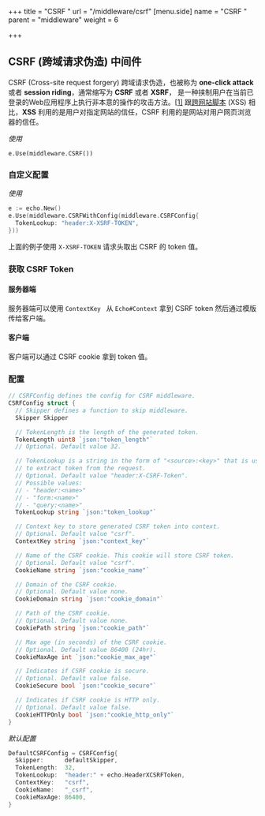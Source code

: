 +++
title = "CSRF "
url = "/middleware/csrf"
[menu.side]
  name = "CSRF "
  parent = "middleware"
  weight = 6

+++

## CSRF (跨域请求伪造) 中间件

CSRF (Cross-site request forgery) 跨域请求伪造，也被称为 **one-click attack** 或者 **session riding**，通常缩写为 **CSRF** 或者 **XSRF**， 是一种挟制用户在当前已登录的Web应用程序上执行非本意的操作的攻击方法。[[1\]](https://zh.wikipedia.org/wiki/跨站请求伪造#cite_note-Ristic-1) 跟[跨网站脚本](https://zh.wikipedia.org/wiki/跨網站指令碼) (XSS) 相比，**XSS** 利用的是用户对指定网站的信任，CSRF 利用的是网站对用户网页浏览器的信任。

*使用*

`e.Use(middleware.CSRF())`

### 自定义配置

*使用*

```go
e := echo.New()
e.Use(middleware.CSRFWithConfig(middleware.CSRFConfig{
  TokenLookup: "header:X-XSRF-TOKEN",
}))
```

上面的例子使用 `X-XSRF-TOKEN` 请求头取出 CSRF 的 token 值。

### 获取 CSRF Token

#### 服务器端

服务器端可以使用 `ContextKey ` 从 `Echo#Context` 拿到 CSRF token 然后通过模版传给客户端。

#### 客户端

客户端可以通过 CSRF cookie 拿到 token 值。

### 配置

```go
// CSRFConfig defines the config for CSRF middleware.
CSRFConfig struct {
  // Skipper defines a function to skip middleware.
  Skipper Skipper

  // TokenLength is the length of the generated token.
  TokenLength uint8 `json:"token_length"`
  // Optional. Default value 32.

  // TokenLookup is a string in the form of "<source>:<key>" that is used
  // to extract token from the request.
  // Optional. Default value "header:X-CSRF-Token".
  // Possible values:
  // - "header:<name>"
  // - "form:<name>"
  // - "query:<name>"
  TokenLookup string `json:"token_lookup"`

  // Context key to store generated CSRF token into context.
  // Optional. Default value "csrf".
  ContextKey string `json:"context_key"`

  // Name of the CSRF cookie. This cookie will store CSRF token.
  // Optional. Default value "csrf".
  CookieName string `json:"cookie_name"`

  // Domain of the CSRF cookie.
  // Optional. Default value none.
  CookieDomain string `json:"cookie_domain"`

  // Path of the CSRF cookie.
  // Optional. Default value none.
  CookiePath string `json:"cookie_path"`

  // Max age (in seconds) of the CSRF cookie.
  // Optional. Default value 86400 (24hr).
  CookieMaxAge int `json:"cookie_max_age"`

  // Indicates if CSRF cookie is secure.
  // Optional. Default value false.
  CookieSecure bool `json:"cookie_secure"`

  // Indicates if CSRF cookie is HTTP only.
  // Optional. Default value false.
  CookieHTTPOnly bool `json:"cookie_http_only"`
}
```

*默认配置*

```go
DefaultCSRFConfig = CSRFConfig{
  Skipper:      defaultSkipper,
  TokenLength:  32,
  TokenLookup:  "header:" + echo.HeaderXCSRFToken,
  ContextKey:   "csrf",
  CookieName:   "_csrf",
  CookieMaxAge: 86400,
}
```

